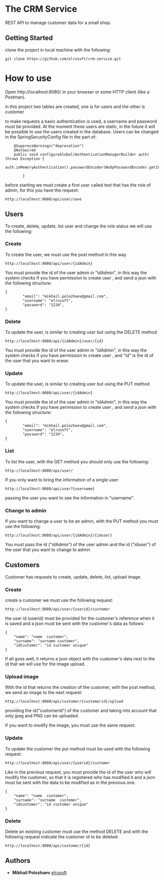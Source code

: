 # The CRM Service

REST API to manage customer data for a small shop.


## Getting Started

clone the project in local machine  with the following:

```
git clone https://github.com/elrusoft/crm-service.git
```

# How to use


Open http://localhost:8080/ in your browser or some HTTP client (like a Postman).

in this project two tables are created, one is for users and the other is customer

to make requests a basic authentication is used, a username and password must be provided. At the moment these users are static, in the future it will be possible to use the users created in the database. Users can be changed in the SpringSecurityConfig file in the part of:

```
	@SuppressWarnings("deprecation")
	@Autowired
	public void configureGlobal(AuthenticationManagerBuilder auth) throws Exception {
				auth.inMemoryAuthentication().passwordEncoder(NoOpPasswordEncoder.getInstance()).withUser("root").password("123456").roles("ADMIN").and().withUser("user").password("123456").roles("USER");
				
        }
```	

before starting we must create a first user called test that has the role of admin, for this you have the request:

```
http://localhost:8080/api/user/save
```


## Users

To create, delete, update, list user and change the role status we will use the following:

### Create

To create the user, we must use the post method in this way

```
http://localhost:8080/api/user/{idAdmin}

```
You must provide the id of the user admin in "idAdmin", in this way the system checks if you have permission to create user , and send a json with the following structure:

```
{
        "email": "mikhail.polozhaev@gmail.com",
        "username": "elrusoft",
        "password": "1234",
}
```

### Delete

To update the user, is similar to creating user but using the DELETE method

```
http://localhost:8080/api/{idAdmin}/user/{id}

```
You must provide the id of the user admin in "idAdmin", in this way the system checks if you have permission to create user , and "id" is the id of the user that you want to erase:



### Update

To update the user, is similar to creating user but using the PUT method

```
http://localhost:8080/api/user/{idAdmin}

```
You must provide the id of the user admin in "idAdmin", in this way the system checks if you have permission to create user , and send a json with the following structure:

```
{
        "email": "mikhail.polozhaev@gmail.com",
        "username": "elrusoft",
        "password": "1234",
}
```

### List 

To list the user, with the GET method you should only use the following:

```
http://localhost:8080/api/user/
```

If you only want to bring the information of a single user:

```
http://localhost:8080/api/user?{username}
```
passing the user you want to see the information in "username".

### Change to admin

If you want to change a user to be an admin, with the PUT method  you must use the following:

```
http://localhost:8080/api/user/{idAdmin}/{iduser}
```

You must pass the id ("idAdmin") of the user admin and the id ("iduser") of the user that you want to change to admin


## Customers

Customer has requests to create, update, delete, list, upload image.

### Create 

create a customer we must use the following request:

```
http://localhost:8080/api/user/{userid}/customer
```
the user id (userid) must be provided for the customer's reference when it is saved and a json must be sent with the customer's data as follows:

```
{
    "name": "name  customer",
    "surname": "surname customer",
    "idCustomer": "id customer unique"
}
```
If all goes well, it returns a json object with the customer's data next to the id that we will use for the image upload.

### Upload image

With the id that returns the creation of the customer, with the post method, we send an image to the next request:

```
http://localhost:8080/api/customer/{customerid}/upload
```
providing the id("customerid") of the customer and taking into account that only jpeg and PNG can be uploaded.

If you want to modify the image, you must use the same request.

### Update

To update the customer the put method must be used with the following request:

```
http://localhost:8080/api/user/{userid}/customer
```
Like in the previous request, you must provide the id of the user who will modify the customer, so that it is registered who has modified it and a json must be sent with the data to be modified as in the previous one.

```
{
 	"name": "name  customer",
 	"surname": "surname  customer",
   	"idcustomer": "id customer unique"
}
```

### Delete

Delete an existing customer must use the method DELETE and with the following request indicate the customer id to be deleted:

```
http://localhost:8080/api/customer/{id}
```

## Authors

* **Mikhail Polozhaev**  [elrusoft](https://github.com/elrusoft)
